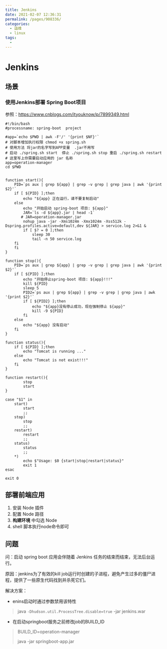 ```yaml
---
title: Jenkins
date: 2021-02-07 12:36:31
permalink: /pages/908336/
categories:
  - 运维
  - linux
tags:
  - 
---
```

# Jenkins

## 场景

### 使用Jenkins部署 Spring Boot项目

参照：https://www.cnblogs.com/ityouknow/p/7899349.html

```shell
#!/bin/bash
#processname: spring-boot  project

#app=`echo $PWD | awk -F'/' '{print $NF}'`
# 对脚本增加执行权限 chmod +x spring.sh
# 使用方法 将jar的名字写到APP变量  .jar不用写
# 启动 ./spring.sh start  停止 ./spring.sh stop 重启 ./spring.sh restart
# 这里写上你需要启动应用的 jar 名称
app=operation-manager
cd $PWD


function start(){
    PID=`ps aux | grep ${app} | grep -v grep | grep java | awk '{print $2}'`
    if [ ${PID} ];then
        echo "${app} 正在运行，请不要复制启动"
    else
        echo "开始启动 spring-boot 项目: ${app}"
        JAR=`ls -d ${app}.jar | head -1`
       # JAR=operation-manager.jar
        nohup java -jar -Xms1024m -Xmx1024m -Xss512k -Dspring.profiles.active=default,dev ${JAR} > service.log 2>&1 &
    	if [ $? = 0 ];then
        	sleep 30
        	tail -n 50 service.log
	fi
    fi
}

function stop(){
    PID=`ps aux | grep ${app} | grep -v grep | grep java | awk '{print $2}'`
    if [ ${PID} ];then
        echo "开始停止spring-boot 项目: ${app}!!!"
        kill ${PID}
        sleep 5
        PID2=`ps aux | grep ${app} | grep -v grep | grep java | awk '{print $2}'`
        if [ ${PID2} ];then
            echo "${app}没有停止成功，现在强制停止 ${app}"
            kill -9 ${PID}
        fi
    else
        echo "${app} 没有启动"
    fi
}

function status(){
    if [ ${PID} ];then
        echo "Tomcat is running ..."
    else
        echo "Tomcat is not exist!!!"
    fi
}

function restart(){
        stop
        start
}

case "$1" in
    start)
        start
        ;;
    stop)
        stop
        ;;
    restart)
        restart
        ;;
    status)
        status
        ;;
    *)
        echo $"Usage: $0 {start|stop|restart|status}"
        exit 1
esac

exit 0
```

## 部署前端应用

1. 安装 Node 插件
2. 配置 Node 路径
3. **构建环境** 中勾选 Node
4. shell 脚本执行node命令即可

## 问题

问：启动 spring boot 应用会伴随着 Jenkins 任务的结束而结束，无法后台运行。

原因：jenkins为了有效的kill job运行时创建的子进程，避免产生过多的僵尸进程，提供了一些原生代码找到并杀死它们。

解决方案：

- enins启动时通过参数禁用该特性

> java `-Dhudson.util.ProcessTree.disable=true` -jar jenkins.war

- 在启动springboot服务之前修改job的BUILD_ID

> BUILD_ID=operation-manager
>
> java -jar springboot-app.jar

